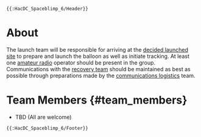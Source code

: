 ```{=mediawiki}
{{:HacDC_Spaceblimp_6/Header}}
```
# About

The launch team will be responsible for arriving at the [decided
launched site](HacDC_Spaceblimp_6/Projects/Flight_Prediction)
to prepare and launch the balloon as well as initiate tracking. At least
one [amateur radio](https://en.wikipedia.org/wiki/Amateur_radio)
operator should be present in the group. Communications with the
[recovery
team](HacDC_Spaceblimp_6/Projects/Recovery_team_(chase_team))
should be maintained as best as possible through preparations made by
the [communications
logistics](HacDC_Spaceblimp_6/Projects/Groundwork#Logistical_Communications)
team.

# Team Members {#team_members}

-   TBD (All are welcome)

```{=mediawiki}
{{:HacDC_Spaceblimp_6/Footer}}
```
